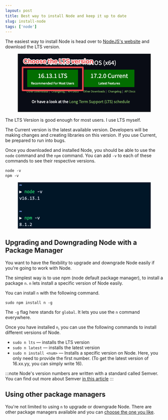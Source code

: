 ```yaml
---
layout: post
title: Best way to install Node and keep it up to date
slug: install-node
tags: ['node']
---
```


The easiest way to install Node is head over to [NodeJS's website](https://nodejs.org/en/) and download the LTS version.

<figure role="figure">
<img src="/images/blog/node/lts.png" alt="" loading="lazy">
</figure>

The LTS Version is good enough for most users. I use LTS myself.

<!-- more -->

The Current version is the latest available version. Developers will be making changes and creating libraries on this version. If you use Current, be prepared to run into bugs.

Once you downloaded and installed Node, you should be able to use the `node` command and the `npm` command. You can add `-v` to each of these commands to see their respective versions.

```shell
node -v
npm -v
```

<figure role="figure">
  <img src="/images/blog/node/versions.png" alt="" loading="lazy">
</figure>

## Upgrading and Downgrading Node with a Package Manager

You want to have the flexbility to upgrade and downgrade Node easily if you're going to work with Node.

The simplest way is to use npm (node default package manager), to install a package `n`. `n` lets install a specific version of Node easily.

You can install `n` with the following command.

```shell
sudo npm install n -g
```

The `-g` flag here stands for `global`. It lets you use the `n` command everywhere.

Once you have installed `n`, you can use the following commands to install different versions of Node.

- `sudo n lts` — installs the LTS version
- `sudo n latest` — installs the latest version
- `sudo n install <num>` — Installs a specific version on Node. Here, you only need to provide the first number. (To get the latest version of 16.xx.yy, you can simply write 16).

:::note
Node's version numbers are written with a standard called Semver. You can find out more about Semver [in this article](https://zellwk.com/blog/semantic-versioning/)
:::

## Using other package managers

You're not limited to using `n` to upgrade or downgrade Node. There are other package managers available and you can [choose the one you like](https://nodejs.org/en/download/package-manager).
